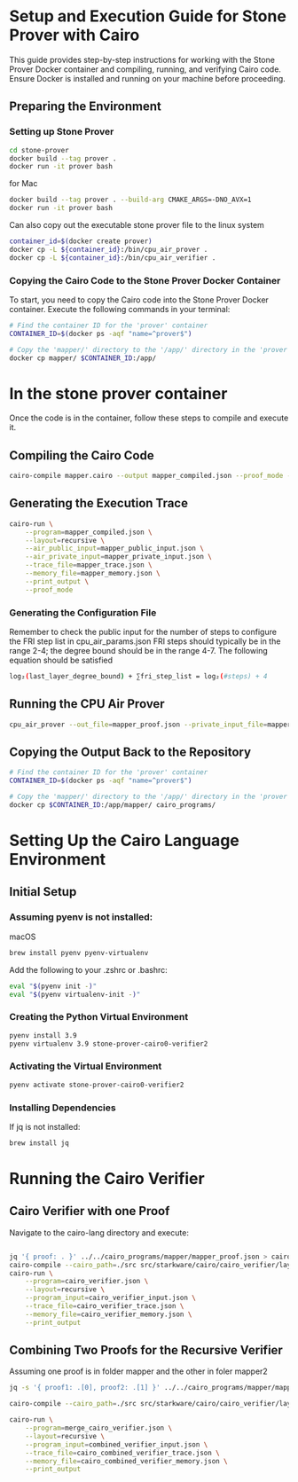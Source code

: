 # Setup and Execution Guide for Stone Prover with Cairo

This guide provides step-by-step instructions for working with the Stone Prover Docker container and compiling, running, and verifying Cairo code. Ensure Docker is installed and running on your machine before proceeding.

## Preparing the Environment

### Setting up Stone Prover
```bash
cd stone-prover
docker build --tag prover .
docker run -it prover bash
```
for Mac
```bash
docker build --tag prover . --build-arg CMAKE_ARGS=-DNO_AVX=1
docker run -it prover bash
```
Can also copy out the executable stone prover file to the linux system
```bash
container_id=$(docker create prover)
docker cp -L ${container_id}:/bin/cpu_air_prover .
docker cp -L ${container_id}:/bin/cpu_air_verifier .
```

### Copying the Cairo Code to the Stone Prover Docker Container

To start, you need to copy the Cairo code into the Stone Prover Docker container. Execute the following commands in your terminal:

```bash
# Find the container ID for the 'prover' container
CONTAINER_ID=$(docker ps -aqf "name=^prover$")

# Copy the 'mapper/' directory to the '/app/' directory in the 'prover' container
docker cp mapper/ $CONTAINER_ID:/app/
```

# In the stone prover container
Once the code is in the container, follow these steps to compile and execute it.

## Compiling the Cairo Code
``` bash
cairo-compile mapper.cairo --output mapper_compiled.json --proof_mode --no debug_info
```

## Generating the Execution Trace
``` bash
cairo-run \
    --program=mapper_compiled.json \
    --layout=recursive \
    --air_public_input=mapper_public_input.json \
    --air_private_input=mapper_private_input.json \
    --trace_file=mapper_trace.json \
    --memory_file=mapper_memory.json \
    --print_output \
    --proof_mode

```
### Generating the Configuration File
Remember to check the public input for the number of steps to configure the FRI step list in cpu_air_params.json
FRI steps should typically be in the range 2-4; the degree bound should be in the range 4-7.
The following equation should be satisfied
```bash
log₂(last_layer_degree_bound) + ∑fri_step_list = log₂(#steps) + 4
```
## Running the CPU Air Prover
```bash
cpu_air_prover --out_file=mapper_proof.json --private_input_file=mapper_private_input.json --public_input_file=mapper_public_input.json --prover_config_file=cpu_air_prover_config.json --parameter_file=cpu_air_params.json --generate_annotations
```

## Copying the Output Back to the Repository
```bash
# Find the container ID for the 'prover' container
CONTAINER_ID=$(docker ps -aqf "name=^prover$")

# Copy the 'mapper/' directory to the '/app/' directory in the 'prover' container
docker cp $CONTAINER_ID:/app/mapper/ cairo_programs/
```

# Setting Up the Cairo Language Environment
## Initial Setup
### Assuming pyenv is not installed:
macOS

```bash
brew install pyenv pyenv-virtualenv
```
Add the following to your .zshrc or .bashrc:

```bash
eval "$(pyenv init -)"
eval "$(pyenv virtualenv-init -)"
```
### Creating the Python Virtual Environment
```bash
pyenv install 3.9
pyenv virtualenv 3.9 stone-prover-cairo0-verifier2
```
### Activating the Virtual Environment
``` bash
pyenv activate stone-prover-cairo0-verifier2
```
### Installing Dependencies
If jq is not installed:

``` bash
brew install jq
```

# Running the Cairo Verifier
## Cairo Verifier with one Proof
Navigate to the cairo-lang directory and execute:

``` bash

jq '{ proof: . }' ../../cairo_programs/mapper/mapper_proof.json > cairo_verifier_input.json
cairo-compile --cairo_path=./src src/starkware/cairo/cairo_verifier/layouts/all_cairo/cairo_verifier.cairo --output cairo_verifier.json --no_debug_info
cairo-run \
    --program=cairo_verifier.json \
    --layout=recursive \
    --program_input=cairo_verifier_input.json \
    --trace_file=cairo_verifier_trace.json \
    --memory_file=cairo_verifier_memory.json \
    --print_output
```

## Combining Two Proofs for the Recursive Verifier 
Assuming one proof is in folder mapper and the other in foler mapper2

```bash
jq -s '{ proof1: .[0], proof2: .[1] }' ../../cairo_programs/mapper/mapper_proof.json ../../cairo_programs/mapper/mapper_proof.json > combined_verifier_input.json

cairo-compile --cairo_path=./src src/starkware/cairo/cairo_verifier/layouts/all_cairo/merge_cairo_verifier.cairo --output merge_cairo_verifier.json --no_debug_info

cairo-run \
    --program=merge_cairo_verifier.json \
    --layout=recursive \
    --program_input=combined_verifier_input.json \
    --trace_file=cairo_combined_verifier_trace.json \
    --memory_file=cairo_combined_verifier_memory.json \
    --print_output
```
